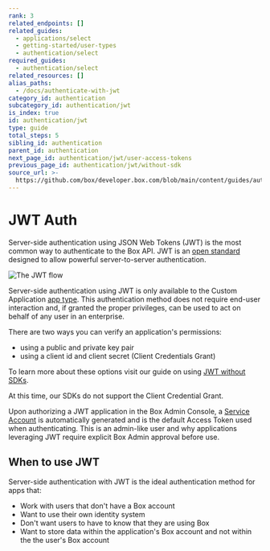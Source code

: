 ```yaml
---
rank: 3
related_endpoints: []
related_guides:
  - applications/select
  - getting-started/user-types
  - authentication/select
required_guides:
  - authentication/select
related_resources: []
alias_paths:
  - /docs/authenticate-with-jwt
category_id: authentication
subcategory_id: authentication/jwt
is_index: true
id: authentication/jwt
type: guide
total_steps: 5
sibling_id: authentication
parent_id: authentication
next_page_id: authentication/jwt/user-access-tokens
previous_page_id: authentication/jwt/without-sdk
source_url: >-
  https://github.com/box/developer.box.com/blob/main/content/guides/authentication/jwt/index.md
---
```

# JWT Auth

Server-side authentication using JSON Web Tokens (JWT) is the most common way to
authenticate to the Box API. JWT is an [open standard](https://jwt.io/)
designed to allow powerful server-to-server authentication.

<ImageFrame border>

![The JWT flow](./jwt-flow.png)

</ImageFrame>

Server-side authentication using JWT is only available to the Custom Application
[app type][app-type]. This authentication method does not require end-user
interaction and, if granted the proper privileges, can be used
to act on behalf of any user in an enterprise.

There are two ways you can verify an application's permissions:

- using a public and private key pair
- using a client id and client secret (Client Credentials Grant)

To learn more about these options visit our guide on using
[JWT without SDKs][jwtnosdk]. 

<Message warning>

At this time, our SDKs do not support the Client Credential Grant.

</Message>

Upon authorizing a JWT application in the Box Admin Console, a
[Service Account][user-types] is automatically generated and is the default
Access Token used when authenticating. This is an admin-like user and why
applications leveraging JWT require explicit Box Admin approval before use.

## When to use JWT

Server-side authentication with JWT is the ideal authentication method for apps
that:

- Work with users that don't have a Box account
- Want to use their own identity system
- Don't want users to have to know that they are using Box
- Want to store data within the application's Box account and not within the the
  user's Box account

[app-type]: g://applications/select/
[user-types]: g://getting-started/user-types
[jwtnosdk]: g://authentication/jwt/without-sdk/